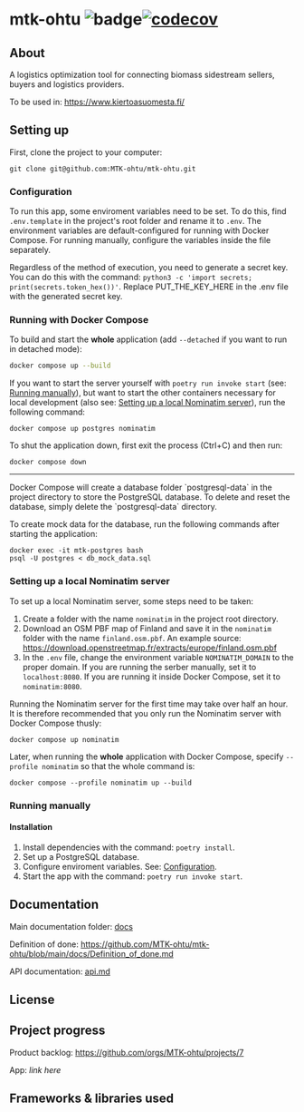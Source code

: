 # mtk-ohtu ![badge](https://github.com/MTK-ohtu/mtk-ohtu/workflows/CI/badge.svg)[![codecov](https://codecov.io/gh/MTK-ohtu/mtk-ohtu/graph/badge.svg?token=U4WI4WSGPC)](https://codecov.io/gh/MTK-ohtu/mtk-ohtu)

## About
A logistics optimization tool for connecting biomass sidestream sellers, buyers and logistics providers.

To be used in: https://www.kiertoasuomesta.fi/

## Setting up

First, clone the project to your computer:
```
git clone git@github.com:MTK-ohtu/mtk-ohtu.git
```

### Configuration

To run this app, some enviroment variables need to be set. To do this, find `.env.template` in the project's root folder and rename it to `.env`. The environment variables are default-configured for running with Docker Compose. For running manually, configure the variables inside the file separately.

Regardless of the method of execution, you need to generate a secret key. You can do this with the command: `python3 -c 'import secrets; print(secrets.token_hex())'`. Replace PUT_THE_KEY_HERE in the .env file with the generated secret key.

### Running with Docker Compose

To build and start the **whole** application (add `--detached` if you want to run in detached mode):
```bash
docker compose up --build
```
If you want to start the server yourself with `poetry run invoke start` (see: [Running manually](#running-manually)), but want to start the other containers necessary for local development (also see: [Setting up a local Nominatim server](#setting-up-a-local-nominatim-server)), run the following command:
```
docker compose up postgres nominatim
```
To shut the application down, first exit the process (Ctrl+C) and then run:
```
docker compose down
```
<hr>
Docker Compose will create a database folder `postgresql-data` in the project directory to store the PostgreSQL database. To delete and reset the database, simply delete the `postgresql-data` directory.

To create mock data for the database, run the following commands after starting the application:
```
docker exec -it mtk-postgres bash
psql -U postgres < db_mock_data.sql
```

### Setting up a local Nominatim server
To set up a local Nominatim server, some steps need to be taken:
1. Create a folder with the name `nominatim` in the project root directory.
1. Download an OSM PBF map of Finland and save it in the `nominatim` folder with the name `finland.osm.pbf`. An example source: https://download.openstreetmap.fr/extracts/europe/finland.osm.pbf
3. In the `.env` file, change the environment variable `NOMINATIM_DOMAIN` to the proper domain. If you are running the serber manually, set it to `localhost:8080`. If you are running it inside Docker Compose, set it to `nominatim:8080`.

Running the Nominatim server for the first time may take over half an hour. It is therefore recommended that you only run the Nominatim server with Docker Compose thusly:
```
docker compose up nominatim
```

Later, when running the **whole** application with Docker Compose, specify `--profile nominatim` so that the whole command is:
```
docker compose --profile nominatim up --build
```

### Running manually

#### Installation

1. Install dependencies with the command: `poetry install`.
2. Set up a PostgreSQL database.
3. Configure enviroment variables. See: [Configuration](#configuration).
4. Start the app with the command: `poetry run invoke start`.

## Documentation

Main documentation folder: [docs](./docs/)

Definition of done: https://github.com/MTK-ohtu/mtk-ohtu/blob/main/docs/Definition_of_done.md

API documentation: [api.md](./docs/api.md)

## License

## Project progress

Product backlog: https://github.com/orgs/MTK-ohtu/projects/7

App: _link here_


## Frameworks & libraries used

